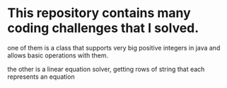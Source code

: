 # This repository contains many coding challenges that I solved.

one of them is a class  that supports very big positive integers in java and allows basic operations with them.

the other is a linear equation solver, getting rows of string that each represents an equation
